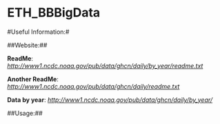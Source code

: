 ETH_BBBigData
=============
#Useful Information:#

##Website:##

**ReadMe**: *http://www1.ncdc.noaa.gov/pub/data/ghcn/daily/by_year/readme.txt*

**Another ReadMe**: *http://www1.ncdc.noaa.gov/pub/data/ghcn/daily/readme.txt*

**Data by year**: *http://www1.ncdc.noaa.gov/pub/data/ghcn/daily/by_year/*

##Usage:##

